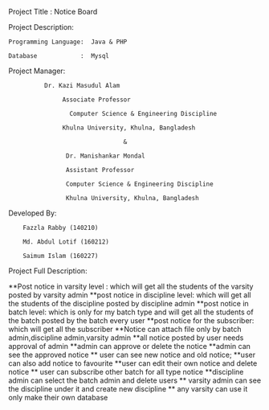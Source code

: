 Project Title : Notice Board

Project Description:

	Programming Language:  Java & PHP
  
	Database            :  Mysql

Project Manager: 
		      
		      Dr. Kazi Masudul Alam

	               Associate Professor
                 
                     Computer Science & Engineering Discipline
                 
	               Khulna University, Khulna, Bangladesh 
                 
				                    &
                            
		            Dr. Manishankar Mondal
                
		            Assistant Professor
                
		            Computer Science & Engineering Discipline
                
		            Khulna University, Khulna, Bangladesh


Developed By: 

		Fazzla Rabby (140210)
    
		Md. Abdul Lotif (160212) 
    
		Saimum Islam (160227)

Project Full Description:

**Post notice in varsity level :  which will get all the students of the varsity posted by varsity admin
**post notice in discipline level: which will get all the students of the discipline posted by discipline admin
**post notice in batch level: which is only for my batch type and  will get all the students of the batch posted by the batch every user
**post notice for the subscriber: which will get all the subscriber
**Notice can attach file only by batch admin,discipline admin,varsity admin
**all notice posted by user needs approval of admin
**admin can approve or delete the notice
**admin can see the approved notice
** user can see new notice and old notice;
**user can  also add notice to favourite
**user can edit their own notice and  delete notice
** user can subscribe other batch for all type notice
**discipline admin can select the batch admin and delete users
** varsity admin can see the discipline under it and create new discipline
** any varsity can use it only make their own database

